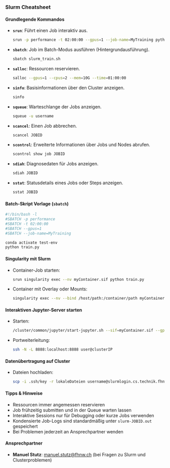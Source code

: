 ### Slurm Cheatsheet

#### Grundlegende Kommandos
- **`srun`**: Führt einen Job interaktiv aus.
  ```bash
  srun -p performance -t 02:00:00 --gpus=1 --job-name=MyTraining python train.py
  ```

- **`sbatch`**: Job im Batch-Modus ausführen (Hintergrundausführung).
  ```bash
  sbatch slurm_train.sh
  ```

- **`salloc`**: Ressourcen reservieren.
  ```bash
  salloc --gpus=1 --cpus=2 --mem=10G --time=01:00:00
  ```

- **`sinfo`**: Basisinformationen über den Cluster anzeigen.
  ```bash
  sinfo
  ```

- **`squeue`**: Warteschlange der Jobs anzeigen.
  ```bash
  squeue -u username
  ```

- **`scancel`**: Einen Job abbrechen.
  ```bash
  scancel JOBID
  ```

- **`scontrol`**: Erweiterte Informationen über Jobs und Nodes abrufen.
  ```bash
  scontrol show job JOBID
  ```

- **`sdiah`**: Diagnosedaten für Jobs anzeigen.
  ```bash
  sdiah JOBID
  ```

- **`sstat`**: Statusdetails eines Jobs oder Steps anzeigen.
  ```bash
  sstat JOBID
  ```

#### Batch-Skript Vorlage (`sbatch`)
```bash
#!/bin/bash -l
#SBATCH -p performance
#SBATCH -t 02:00:00
#SBATCH --gpus=1
#SBATCH --job-name=MyTraining

conda activate test-env
python train.py
```

#### Singularity mit Slurm
- Container-Job starten:
  ```bash
  srun singularity exec --nv myContainer.sif python train.py
  ```

- Container mit Overlay oder Mounts:
  ```bash
  singularity exec --nv --bind /host/path:/container/path myContainer.sif python train.py
  ```

#### Interaktiven Jupyter-Server starten
- Starten:
  ```bash
  /cluster/common/jupyter/start-jupyter.sh --sif=myContainer.sif --gpus=1 --time=2:0:0
  ```
- Portweiterleitung:
  ```bash
  ssh -N -L 8888:localhost:8888 user@clusterIP
  ```

#### Datenübertragung auf Cluster
- Dateien hochladen:
  ```bash
  scp -i .ssh/key -r lokaleDateien username@slurmlogin.cs.technik.fhnw.ch:~/remoteOrdner
  ```

#### Tipps & Hinweise
- Ressourcen immer angemessen reservieren
- Job frühzeitig submitten und in der Queue warten lassen
- Interaktive Sessions nur für Debugging oder kurze Jobs verwenden
- Kondensierte Job-Logs sind standardmäßig unter `slurm-JOBID.out` gespeichert
- Bei Problemen jederzeit an Ansprechpartner wenden

#### Ansprechpartner
- **Manuel Stutz**: manuel.stutz@fhnw.ch (bei Fragen zu Slurm und Clusterproblemen)

